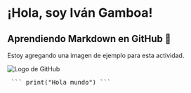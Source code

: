 # ¡Hola, soy Iván Gamboa!

## Aprendiendo Markdown en GitHub 🚀

Estoy agregando una imagen de ejemplo para esta actividad.

![Logo de GitHub](https://github.githubassets.com/images/modules/logos_page/GitHub-Mark.png)

<pre> ``` print("Hola mundo") ``` </pre>
